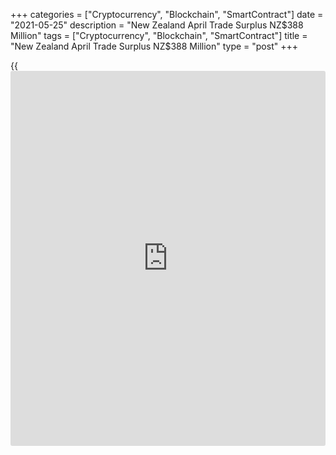 +++
categories = ["Cryptocurrency", "Blockchain", "SmartContract"]
date = "2021-05-25"
description = "New Zealand April Trade Surplus NZ$388 Million"
tags = ["Cryptocurrency", "Blockchain", "SmartContract"]
title = "New Zealand April Trade Surplus NZ$388 Million"
type = "post"
+++

{{<iframe id="large-banner" src="https://www.bounty.group/#slide=21.0" width="100%" height="600" scrolling="no" style="border: 0px solid rgb(216, 221, 230); border-radius: 3px;">}}

New Zealand posted a merchandise trade surplus of NZ$388 million in
April, Statistics New Zealand said on Wednesday - up from the upwardly
revised NZ$39 million surplus in March (originally NZ$38 million).

Imports surged 26.0 percent on year to NZ$4.98 billion last month, but
down from NZ$5.66 billion in March.

Exports rose an annual 1.2 percent to NZ$5.37 billion after coming in at
NZ$5.69 billion in the previous month.

Export commodities to rise included logs, wood, and wood articles (up
NZ$356 million), mechanical machinery and equipment (up NZ$102 million),
live animals (up NZ$64 million), and iron and steel (up NZ$51 million).

Export commodities to fall included milk powder, butter, and cheese,
down NZ$311 million (20 percent), fruit, down NZ$192 million (24
percent), food preparations (includes infant formula), down NZ$78
million (30 percent), and wine, down NZ$59 million (36 percent).

The monthly trade balance in April 2020 was a surplus of NZ$1.4 billion.

In the year to April, annual goods exports were valued at NZ$59.0
billion, down NZ$1.4 billion (2.4 percent) from the previous year.

Annual goods imports were valued at NZ$58.3 billion, down NZ$4.6 billion
(7.2 percent) from the previous year.

The annual goods trade balance was a surplus of NZ$733 million. In the
year ended April 2020 there was a deficit of NZ$2.4 billion.

For comments and feedback [contact](https://www.playgroundfx.com/contact/): editorial@rtt[news](https://www.letsplayfx.com/blog/forex-news-website/).com

[Economic News][1]

 **What parts of the world are seeing the best (and worst) economic
performances lately? Click[here][2] to check out our [Econ Scorecard][2]
and find out! See up-to-the-moment [ranking](https://www.playgroundfx.com/blog/crypto-exchange-ranking/)s for the best and worst
performers in [GDP][3], [unemployment rate][4], [inflation][2] and much
more.**

   1. www.rtt[news](https://www.letsplayfx.com/blog/forex-news-website/).com/Content/EconomicNews.aspx
   2. www.rtt[news](https://www.letsplayfx.com/blog/forex-news-website/).com/economic-scorecard/world-rank/CPI/highest-performance.aspx
   3. www.rtt[news](https://www.letsplayfx.com/blog/forex-news-website/).com/economic-scorecard/world-rank/GDP/highest-performance.aspx
   4. www.rtt[news](https://www.letsplayfx.com/blog/forex-news-website/).com/economic-scorecard/world-rank/unemployment-rate/lowest-performance.aspx